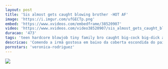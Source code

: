 ```yaml
---
layout: post
title: 'Sis almost gets caught blowing brother -HOT AF'
image: 'https://i.imgur.com/ufGECTp.png'
embed: 'https://www.xvideos.com/embedframe/38520907'
video: 'https://www.xvideos.com/video38520907/sis_almost_gets_caught_blowing_brother_-hot_af'
duracao: '473'
tags: 'teen hardcore blowjob tiny family bro caught big-cock big-dick almost small-tits sis risk stepsis stepfamily sisbro andrneline sis-blows-bro'
descricao: 'Comendo a irmã gostosa em baixo da coberta escondida do pai.'
pornstars: 'veronica-rodriguez'
---
```

<a href="{{ page.url | prepend: site.baseurl | prepend: site.url }}"><img src="{{ page.image }}" /></a>
